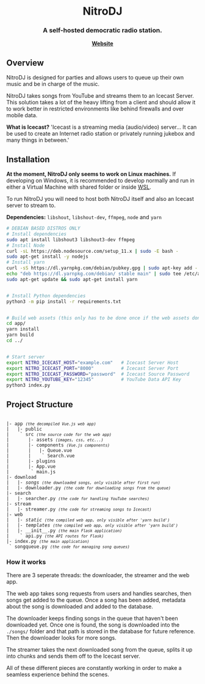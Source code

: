 <h1 align="center">
    NitroDJ
</h1>

<h3 align="center">
    A self-hosted democratic radio station.
</h3>

<p align="center">
    <strong>
        <a href="https://jake-walker.github.io/nitrodj/">Website</a>
    </strong>
</p>

## Overview

NitroDJ is designed for parties and allows users to queue up their own music and be in charge of the music.

NitroDJ takes songs from YouTube and streams them to an Icecast Server. This solution takes a lot of the heavy lifting from a client and should allow it to work better in restricted environments like behind firewalls and over mobile data.

**What is Icecast?** 'Icecast is a streaming media (audio/video) server... It can be used to create an Internet radio station or privately running jukebox and many things in between.'

## Installation

**At the moment, NitroDJ only seems to work on Linux machines.** If developing on Windows, it is recommended to develop normally and run in either a Virtual Machine with shared folder or inside [WSL](https://docs.microsoft.com/en-us/windows/wsl/install-win10).

To run NitroDJ you will need to host both NitroDJ itself and also an Icecast server to stream to.

**Dependencies:** `libshout`, `libshout-dev`, `ffmpeg`, `node` and `yarn`

```bash
# DEBIAN BASED DISTROS ONLY
# Install dependencies
sudo apt install libshout3 libshout3-dev ffmpeg
# Install Node
curl -sL https://deb.nodesource.com/setup_11.x | sudo -E bash -
sudo apt-get install -y nodejs
# Install yarn
curl -sS https://dl.yarnpkg.com/debian/pubkey.gpg | sudo apt-key add -
echo "deb https://dl.yarnpkg.com/debian/ stable main" | sudo tee /etc/apt/sources.list.d/yarn.list
sudo apt-get update && sudo apt-get install yarn


# Install Python dependencies
python3 -m pip install -r requirements.txt


# Build web assets (this only has to be done once if the web assets don't change!)
cd app/
yarn install
yarn build
cd ../


# Start server
export NITRO_ICECAST_HOST="example.com"   # Icecast Server Host
export NITRO_ICECAST_PORT="8000"          # Icecast Server Port
export NITRO_ICECAST_PASSWORD="password"  # Icecast Source Password
export NITRO_YOUTUBE_KEY="12345"          # YouTube Data API Key
python3 index.py
```

## Project Structure

<pre><code>
|- app <i><small>(the decompiled Vue.js web app)</small></i>
|   |- public
|    ` src <i><small>(the source code for the web app)</small></i>
|       |- assets <i><small>(images, css, etc...)</small></i>
|       |- components <i><small>(Vue.js components)</small></i>
|       |   |- Queue.vue
|       |    ` Search.vue
|       |- plugins 
|       |- App.vue
|        ` main.js
|- download
|   |- <i>songs</i> <i><small>(the downloaded songs, only visible after first run)</small></i>
|   |- downloader.py <i><small>(the code for downloading songs from the queue)</small></i>
|- search
|   |- searcher.py <i><small>(the code for handling YouTube searches)</small></i>
|- stream
|   |- streamer.py <i><small>(the code for streaming songs to Icecast)</small></i>
|- web
|   |- <i>static</i> <i><small>(the compiled web app, only visible after 'yarn build')</small></i>
|   |- <i>templates</i> <i><small>(the compiled web app, only visible after 'yarn build')</small></i>
|   |- __init__.py <i><small>(the main Flask application)</small></i>
|    ` api.py <i><small>(the API routes for Flask)</small></i>
|- index.py <i><small>(the main application)</small></i>
 ` songqueue.py <i><small>(the code for managing song queues)</small></i>
</code></pre>

### How it works

There are 3 seperate threads: the downloader, the streamer and the web app.

The web app takes song requests from users and handles searches, then songs get added to the queue. Once a song has been added, metadata about the song is downloaded and added to the database.

The downloader keeps finding songs in the queue that haven't been downloaded yet. Once one is found, the song is downloaded into the `./songs/` folder and that path is stored in the database for future reference. Then the downloader looks for more songs.

The streamer takes the next downloaded song from the queue, splits it up into chunks and sends them off to the Icecast server.

All of these different pieces are constantly working in order to make a seamless experience behind the scenes.